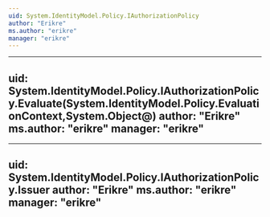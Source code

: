 ```yaml
---
uid: System.IdentityModel.Policy.IAuthorizationPolicy
author: "Erikre"
ms.author: "erikre"
manager: "erikre"
---
```


---
uid: System.IdentityModel.Policy.IAuthorizationPolicy.Evaluate(System.IdentityModel.Policy.EvaluationContext,System.Object@)
author: "Erikre"
ms.author: "erikre"
manager: "erikre"
---

---
uid: System.IdentityModel.Policy.IAuthorizationPolicy.Issuer
author: "Erikre"
ms.author: "erikre"
manager: "erikre"
---
